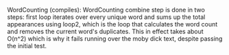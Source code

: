 WordCounting (compiles):
	WordCounting combine step is done in two steps: first loop iterates over every unique word and sums up the total appearances using loop2, which is the loop that calculates the word count and removes the current word's duplicates. This in effect takes about O(n^2) which is why it fails running over the moby dick text, despite passing the initial test.